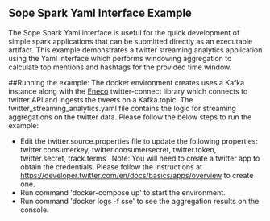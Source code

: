 Sope Spark Yaml Interface Example
--------------------------
The Sope Spark Yaml interface is useful for the quick development of simple spark applications that can be submitted directly as an executable artifact. 
This example demonstrates a twitter streaming analytics application using the Yaml interface which performs windowing aggregation 
to calculate top mentions and hashtags for the provided time window.

##Running the example:
The docker environment creates uses a Kafka instance along with the [Eneco](https://github.com/Eneco/kafka-connect-twitter) twitter-connect library which connects to twitter API and ingests
the tweets on a Kafka topic. The twitter_streaming_analytics.yaml file contains the logic for streaming aggregations on the twitter data.
Please follow the below steps to run the example:
- Edit the twitter.source.properties file to update the following properties: twitter.consumerkey, twitter.consumersecret, twitter.token, twitter.secret, track.terms
  Note: You will need to create a twitter app to obtain the credentials. Please follow the instructions at https://developer.twitter.com/en/docs/basics/apps/overview to create one.
- Run command 'docker-compose up' to start the environment.
- Run command 'docker logs -f sse' to see the aggregation results on the console.